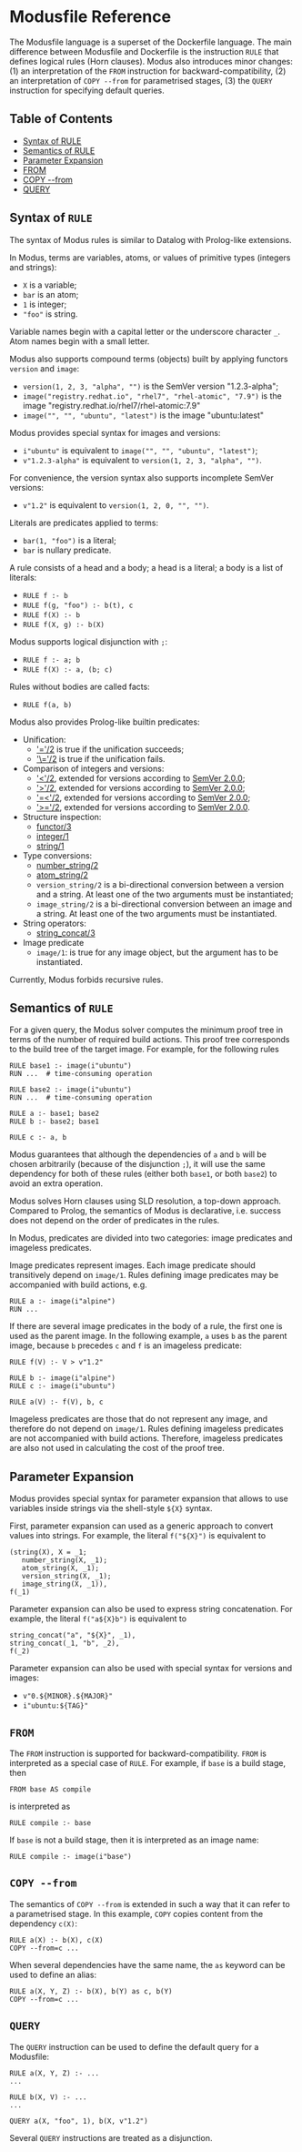 # Modusfile Reference

The Modusfile language is a superset of the Dockerfile language. The main difference between Modusfile and Dockerfile is the instruction `RULE` that defines logical rules (Horn clauses). Modus also introduces minor changes: (1) an interpretation of the `FROM` instruction for backward-compatibility, (2) an interpretation of `COPY --from` for parametrised stages, (3) the `QUERY` instruction for specifying default queries.

## Table of Contents

* [Syntax of RULE](#syntax-of-rule)
* [Semantics of RULE](#semantics-of-rule)
* [Parameter Expansion](#parameter-expansion)
* [FROM](#from)
* [COPY \-\-from](#copy---from)
* [QUERY](#query)

## Syntax of `RULE`

The syntax of Modus rules is similar to Datalog with Prolog-like extensions.

In Modus, terms are variables, atoms, or values of primitive types (integers and strings):

- `X` is a variable;
- `bar` is an atom;
- `1` is integer;
- `"foo"` is string.

Variable names begin with a capital letter or the underscore character `_`. Atom names begin with a small letter.

Modus also supports compound terms (objects) built by applying functors `version` and `image`:

- `version(1, 2, 3, "alpha", "")` is the SemVer version "1.2.3-alpha";
- `image("registry.redhat.io", "rhel7", "rhel-atomic", "7.9")` is the image "registry.redhat.io/rhel7/rhel-atomic:7.9"
- `image("", "", "ubuntu", "latest")` is the image "ubuntu:latest"

Modus provides special syntax for images and versions:

- `i"ubuntu"` is equivalent to `image("", "", "ubuntu", "latest")`;
- `v"1.2.3-alpha"` is equivalent to `version(1, 2, 3, "alpha", "")`.

For convenience, the version syntax also supports incomplete SemVer versions:

- `v"1.2"` is equivalent to `version(1, 2, 0, "", "")`.

Literals are predicates applied to terms:

- `bar(1, "foo")` is a literal;
- `bar` is nullary predicate.

A rule consists of a head and a body; a head is a literal; a body is a list of literals:

- `RULE f :- b`
- `RULE f(g, "foo") :- b(t), c`
- `RULE f(X) :- b`
- `RULE f(X, g) :- b(X)`

Modus supports logical disjunction with `;`:

- `RULE f :- a; b`
- `RULE f(X) :- a, (b; c)`

Rules without bodies are called facts:

- `RULE f(a, b)`

Modus also provides Prolog-like builtin predicates:

- Unification:
    - ['='/2](https://www.swi-prolog.org/pldoc/doc_for?object=(%3D)/2) is true if the unification succeeds;
    - ['\\='/2](https://www.swi-prolog.org/pldoc/doc_for?object=(%5C%3D)/2) is true if the unification fails.
- Comparison of integers and versions:
    - ['<'/2](https://www.swi-prolog.org/pldoc/doc_for?object=(%3E)/2), extended for versions according to [SemVer 2.0.0](https://semver.org/);
    - ['>'/2](https://www.swi-prolog.org/pldoc/doc_for?object=(%3C)/2), extended for versions according to [SemVer 2.0.0](https://semver.org/);
    - ['=<'/2](https://www.swi-prolog.org/pldoc/doc_for?object=(%3D%3C)/2), extended for versions according to [SemVer 2.0.0](https://semver.org/);
    - ['>='/2](https://www.swi-prolog.org/pldoc/doc_for?object=(%3E%3D)/2), extended for versions according to [SemVer 2.0.0](https://semver.org/).
- Structure inspection:
    - [functor/3](https://www.swi-prolog.org/pldoc/doc_for?object=functor/3)
    - [integer/1](https://www.swi-prolog.org/pldoc/doc_for?object=integer/1)
    - [string/1](https://www.swi-prolog.org/pldoc/doc_for?object=string/1)
- Type conversions:
    - [number_string/2](https://www.swi-prolog.org/pldoc/doc_for?object=number_string/2)
    - [atom_string/2](https://www.swi-prolog.org/pldoc/doc_for?object=atom_string/2)
    - `version_string/2` is a bi-directional conversion between a version and a string. At least one of the two arguments must be instantiated;
    - `image_string/2` is a bi-directional conversion between an image and a string. At least one of the two arguments must be instantiated.
- String operators:
    - [string_concat/3](https://www.swi-prolog.org/pldoc/man?predicate=string_concat/3)
- Image predicate
    - `image/1`: is true for any image object, but the argument has to be instantiated.

Currently, Modus forbids recursive rules.

## Semantics of `RULE`

For a given query, the Modus solver computes the minimum proof tree in terms of the number of required build actions. This proof tree corresponds to the build tree of the target image. For example, for the following rules

```
RULE base1 :- image(i"ubuntu")
RUN ...  # time-consuming operation

RULE base2 :- image(i"ubuntu")
RUN ...  # time-consuming operation

RULE a :- base1; base2
RULE b :- base2; base1

RULE c :- a, b
```

Modus guarantees that although the dependencies of `a` and `b` will be chosen arbitrarily (because of the disjunction `;`), it will use the same dependency for both of these rules (either both `base1`, or both `base2`) to avoid an extra operation.

Modus solves Horn clauses using SLD resolution, a top-down approach. Compared to Prolog, the semantics of Modus is declarative, i.e. success does not depend on the order of predicates in the rules.

In Modus, predicates are divided into two categories: image predicates and imageless predicates.

Image predicates represent images. Each image predicate should transitively depend on `image/1`. Rules defining image predicates may be accompanied with build actions, e.g.

```
RULE a :- image(i"alpine")
RUN ...
```

If there are several image predicates in the body of a rule, the first one is used as the parent image. In the following example, `a` uses `b` as the parent image, because `b` precedes `c` and `f` is an imageless predicate:

```
RULE f(V) :- V > v"1.2"

RULE b :- image(i"alpine")
RULE c :- image(i"ubuntu")

RULE a(V) :- f(V), b, c
```

Imageless predicates are those that do not represent any image, and therefore do not depend on `image/1`. Rules defining imageless predicates are not accompanied with build actions. Therefore, imageless predicates are also not used in calculating the cost of the proof tree.

## Parameter Expansion

Modus provides special syntax for parameter expansion that allows to use variables inside strings via the shell-style `${X}` syntax.

First, parameter expansion can used as a generic approach to convert values into strings. For example, the literal `f("${X}")` is equivalent to 

```
(string(X), X = _1;
   number_string(X, _1);
   atom_string(X, _1);
   version_string(X, _1);
   image_string(X, _1)),
f(_1)
```

Parameter expansion can also be used to express string concatenation. For example, the literal `f("a${X}b")` is equivalent to

```
string_concat("a", "${X}", _1), 
string_concat(_1, "b", _2), 
f(_2)
```

Parameter expansion can also be used with special syntax for versions and images:

- `v"0.${MINOR}.${MAJOR}"` 
- `i"ubuntu:${TAG}"`

## `FROM`

The `FROM` instruction is supported for backward-compatibility. `FROM` is interpreted as a special case of `RULE`. For example, if `base` is a build stage, then

    FROM base AS compile

is interpreted as

    RULE compile :- base

If `base` is not a build stage, then it is interpreted as an image name:

    RULE compile :- image(i"base")

## `COPY --from`

The semantics of `COPY --from` is extended in such a way that it can refer to a parametrised stage. In this example, `COPY` copies content from the dependency `c(X)`:

```
RULE a(X) :- b(X), c(X)
COPY --from=c ...
```

When several dependencies have the same name, the `as` keyword can be used to define an alias:

```
RULE a(X, Y, Z) :- b(X), b(Y) as c, b(Y)
COPY --from=c ...
```

## `QUERY`

The `QUERY` instruction can be used to define the default query for a Modusfile:

```
RULE a(X, Y, Z) :- ...
...

RULE b(X, V) :- ...
...

QUERY a(X, "foo", 1), b(X, v"1.2") 
```

Several `QUERY` instructions are treated as a disjunction.
